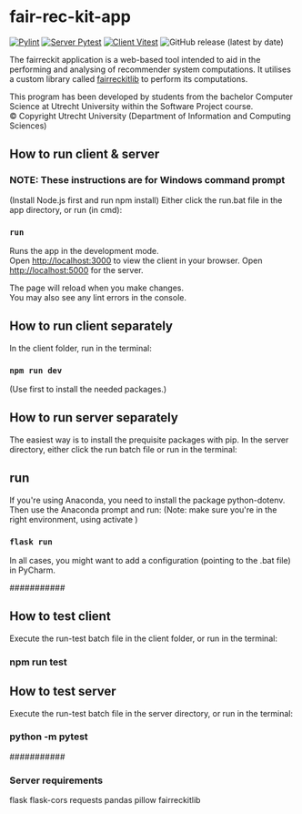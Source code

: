 # fair-rec-kit-app

[![Pylint](https://github.com/TheMinefreak23/fair-rec-kit-app/actions/workflows/pylint.yml/badge.svg)](https://github.com/TheMinefreak23/fair-rec-kit-app/actions/workflows/pylint.yml)
[![Server Pytest](https://github.com/TheMinefreak23/fair-rec-kit-app/actions/workflows/pytest.yml/badge.svg)](https://github.com/TheMinefreak23/fair-rec-kit-app/actions/workflows/pytest.yml)
[![Client Vitest](https://github.com/TheMinefreak23/fair-rec-kit-app/actions/workflows/vitest.yml/badge.svg)](https://github.com/TheMinefreak23/fair-rec-kit-app/actions/workflows/vitest.yml)
![GitHub release (latest by date)](https://img.shields.io/github/v/release/TheMinefreak23/fair-rec-kit-app?label=Release)

The fairreckit application is a web-based tool intended to aid in the performing and analysing of recommender system computations. It utilises a custom library called [fairreckitlib](https://github.com/TheMinefreak23/fairreckitlib) to perform its computations.

This program has been developed by students from the bachelor Computer Science at
Utrecht University within the Software Project course.  
© Copyright Utrecht University (Department of Information and Computing Sciences)

## How to run client & server

### NOTE: These instructions are for Windows command prompt

(Install Node.js first and run npm install)
Either click the run.bat file in the app directory, or run (in cmd):

### `run`

Runs the app in the development mode.\
Open [http://localhost:3000](http://localhost:3000) to view the client in your browser.
Open [http://localhost:5000](http://localhost:5000) for the server.

The page will reload when you make changes.\
You may also see any lint errors in the console.

## How to run client separately

In the client folder, run in the terminal:

### `npm run dev`

(Use <npm i> first to install the needed packages.)

## How to run server separately

The easiest way is to install the prequisite packages with pip. In the server directory, either click the run batch file or run in the terminal:

## run

If you're using Anaconda, you need to install the package python-dotenv. Then use the Anaconda prompt and run: (Note: make sure you're in the right environment, using activate <env-name>)

### `flask run`

In all cases, you might want to add a configuration (pointing to the .bat file) in PyCharm.

###########

## How to test client

Execute the run-test batch file in the client folder, or run in the terminal:

### npm run test

## How to test server

Execute the run-test batch file in the server directory, or run in the terminal:

### python -m pytest

###########

### Server requirements

flask
flask-cors
requests
pandas
pillow
fairreckitlib

